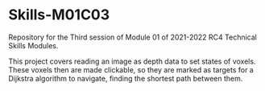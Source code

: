 # Skills-M01C03
Repository for the Third session of Module 01 of 2021-2022 RC4 Technical Skills Modules.

This project covers reading an image as depth data to set states of voxels. These voxels then are made clickable, so they are marked as targets for a Dijkstra algorithm to navigate, finding the shortest path between them.
